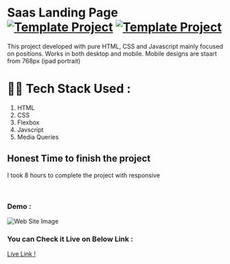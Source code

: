 #  Saas Landing Page [![Template Project](https://img.shields.io/badge/Template-Project-red)](http://www.gnu.org/licenses/agpl-3.0) [![Template Project](https://img.shields.io/badge/Technologies%20-HTML%2FCSS-brightgreen)](http://www.gnu.org/licenses/agpl-3.0)

This project developed with pure HTML, CSS and Javascript mainly focused on positions. Works in both desktop and mobile. Mobile designs are staart from 768px (ipad portrait)

# 👩‍💻 Tech Stack Used :

1. HTML
2. CSS
3. Flexbox
4. Javscript 
5. Media Queries



## Honest Time to finish the project

I took 8 hours to complete the project with responsive


<br/>

### Demo :

![Web Site Image](https://github.com/anitha-nagadasarink/12-Busisness-Landing-Page/blob/HTML-CSS-Projects/Assets/demo.png)

### You can Check it Live on Below Link :

[Live Link !](https://new-business-landing-webpage.netlify.app/)